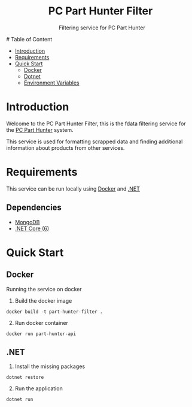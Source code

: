 <h1 align="center"> PC Part Hunter Filter </h1><p align="center">
  Filtering service for PC Part Hunter
</p>
# Table of Content 

- [Introduction](#introduction)
- [Requirements](#requirements)
- [Quick Start](#quick-start)
	- [Docker](#docker)
	- [Dotnet](#.net)
	- [Environment Variables](#environment-variables)

# Introduction
Welcome to the PC Part Hunter Filter, this is the fdata filtering service for the [PC Part Hunter]() system.

This service is used for formatting scrapped data and finding additional information about products from other services. 

# Requirements 
This service can be run locally using [Docker]() and [.NET]() 

## Dependencies 
- [MongoDB]()
- [.NET Core (6)]()

# Quick Start

## Docker
Running the service on docker 

1. Build the docker image 
``` shell
docker build -t part-hunter-filter .
```

2.  Run docker container
``` shell
docker run part-hunter-api
```

## .NET

1. Install the missing packages
``` shell
dotnet restore
```

2. Run the application
``` shell
dotnet run
```

